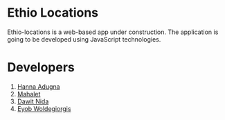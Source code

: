 # Ethio Locations

Ethio-locations is a web-based app under construction. The application is going to be developed using JavaScript technologies. 

# Developers

1. [Hanna Adugna](https://github.com/hanna-Adugna)
2. [Mahalet ](https://github.com/Mahlet5)
3. [Dawit Nida](https://github.com/dawitnida)
4. [Eyob Woldegiorgis](https://github.com/eyobw)

